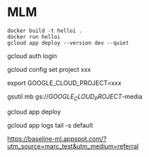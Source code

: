 # MLM

```shell
docker build -t helloi .
docker run helloi
gcloud app deploy --version dev --quiet
```



gcloud auth login

gcloud config set project xxx

export GOOGLE_CLOUD_PROJECT=xxx

gsutil mb gs://$GOOGLE_CLOUD_PROJECT$-media

gcloud app deploy

gcloud app logs tail -s default


https://baseline-ml.appspot.com/?utm_source=marc_test&utm_medium=referral